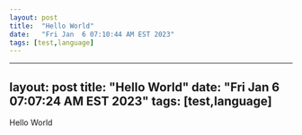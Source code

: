 ```yaml
---
layout: post
title:  "Hello World"
date:   "Fri Jan  6 07:10:44 AM EST 2023"
tags: [test,language]
---
```

---
layout: post
title:  "Hello World"
date:   "Fri Jan  6 07:07:24 AM EST 2023"
tags: [test,language]
---
Hello World

